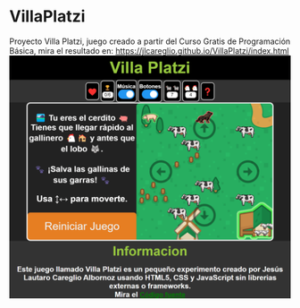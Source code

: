 # VillaPlatzi
Proyecto Villa Platzi, juego creado a partir del Curso Gratis de Programación Básica, mira el resultado en: https://jlcareglio.github.io/VillaPlatzi/index.html
![VillaPlatzi_CapturaDePantalla](https://github.com/JLCareglio/VillaPlatzi/raw/master/otros/VillaPlatzi_CapturaDePantalla.png)
